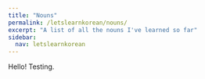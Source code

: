 ```yaml
---
title: "Nouns"
permalink: /letslearnkorean/nouns/
excerpt: "A list of all the nouns I've learned so far"
sidebar: 
  nav: letslearnkorean
---
```


Hello! Testing.
